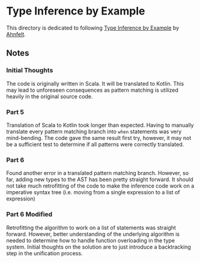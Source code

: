 # Type Inference by Example

This directory is dedicated to following [Type Inference by Example](
https://github.com/Ahnfelt/type-inference-by-example) by [Ahnfelt](https://github.com/Ahnfelt).

## Notes

### Initial Thoughts

The code is originally written in Scala. It will be translated to Kotlin. This may lead to unforeseen consequences as
pattern matching is utilized heavily in the original source code.

### Part 5

Translation of Scala to Kotlin took longer than expected. Having to manually translate every pattern matching branch into
`when` statements was very mind-bending. The code gave the same result first try, however, it may not be a sufficient 
test to determine if all patterns were correctly translated.

### Part 6

Found another error in a translated pattern matching branch. However, so far, adding new types to the AST has been pretty
straight forward. It should not take much retrofitting of the code to make the inference code work on a imperative syntax
tree (i.e. moving from a single expression to a list of expression)

### Part 6 Modified

Retrofitting the algorithm to work on a list of statements was straight forward. However, better understanding of the
underlying algorithm is needed to determine how to handle function overloading in the type system. Initial thoughts on the
solution are to just introduce a backtracking step in the unification process.